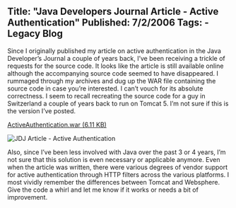 Title: "Java Developers Journal Article - Active Authentication"
Published: 7/2/2006
Tags:
    - Legacy Blog
---
Since I originally published my article on active authentication in the Java Developer’s Journal a couple of years back, I’ve been receiving a trickle of requests for the source code. It looks like the article is still available online although the accompanying source code seemed to have disappeared. I rummaged through my archives and dug up the WAR file containing the source code in case you’re interested. I can’t vouch for its absolute correctness. I seem to recall recreating the source code for a guy in Switzerland a couple of years back to run on Tomcat 5. I’m not sure if this is the version I’ve posted.

[ActiveAuthentication.war (6.11 KB)](https://s3.amazonaws.com/s3.beckshome.com/20060702-ActiveAuthentication.zip)

![JDJ Article - Active Authentication](https://s3.amazonaws.com/s3.beckshome.com/20060702-JDJ-Active-Authentication.png)

Also, since I’ve been less involved with Java over the past 3 or 4 years, I’m not sure that this solution is even necessary or applicable anymore. Even when the article was written, there were various degrees of vendor support for active authentication through HTTP filters across the various platforms. I most vividly remember the differences between Tomcat and Websphere. Give the code a whirl and let me know if it works or needs a bit of improvement.